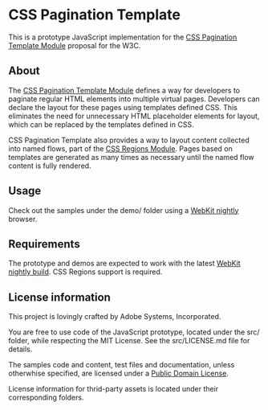 CSS Pagination Template
=======================

This is a prototype JavaScript implementation for the [CSS Pagination Template Module](http://dev.w3.org/csswg/css3-page-template/Overview.src.html) proposal for the W3C.

About
-----

The [CSS Pagination Template Module](http://dev.w3.org/csswg/css3-page-template/Overview.src.html) defines a way for developers to paginate regular HTML elements into multiple virtual pages. Developers can declare the layout for these pages using templates defined CSS. This eliminates the need for unnecessary HTML placeholder elements for layout, which can be replaced by the templates defined in CSS.

CSS Pagination Template also provides a way to layout content collected into named flows, part of the [CSS Regions Module](http://dev.w3.org/csswg/css3-regions/). Pages based on templates are generated as many times as necessary until the named flow content is fully rendered.

Usage
----- 
Check out the samples under the demo/ folder using a [WebKit nightly](http://nightly.webkit.org/) browser.

Requirements
-----
The prototype and demos are expected to work with the latest [WebKit nightly build](http://nightly.webkit.org/). CSS Regions support is required.

License information
-----
This project is lovingly crafted by Adobe Systems, Incorporated.

You are free to use code of the JavaScript prototype, located under the src/ folder, while respecting the MIT License. See the src/LICENSE.md file for details.

The samples code and content, test files and documentation, unless otherwhise specified, are licensed under a [Public Domain License](http://creativecommons.org/publicdomain/zero/1.0/).

License information for thrid-party assets is located under their corresponding folders.
